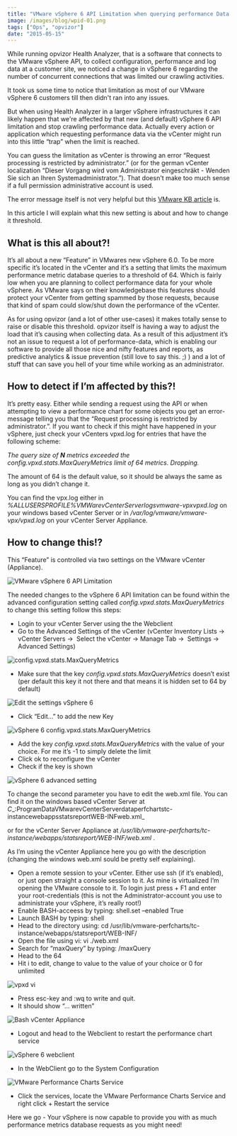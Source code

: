 ```yaml
---
title: "VMware vSphere 6 API Limitation when querying performance Data Introduction"
image: /images/blog/wpid-01.png
tags: ["Ops", "opvizor"]
date: "2015-05-15"
---
```


While running opvizor Health Analyzer, that is a software that connects to the VMware vSphere API, to collect configuration, performance and log data at a customer site, we noticed a change in vSphere 6 regarding the number of concurrent connections that was limited our crawling activities. 

It took us some time to notice that limitation as most of our VMware vSphere 6 customers till then didn't ran into any issues. 

But when using Health Analyzer in a larger vSphere infrastructures it can likely happen that we're affected by that new (and default) vSphere 6 API limitation and stop crawling performance data. Actually every action or application which requesting performance data via the vCenter might run into this little “trap” when the limit is reached. 

You can guess the limitation as vCenter is throwing an error “Request processing is restricted by administrator.” (or for the german vCenter localization “Dieser Vorgang wird vom Administrator eingeschräkt - Wenden Sie sich an Ihren Systemadministrator.”). That doesn't make too much sense if a full permission administrative account is used.

The error message itself is not very helpful but this [VMware KB article](http://kb.vmware.com/selfservice/microsites/search.do?language=en_US&cmd=displayKC&externalId=2107096 "VMware KB article") is.

In this article I will explain what this new setting is about and how to change it threshold.

## What is this all about?!

It’s all about a new “Feature” in VMwares new vSphere 6.0. To be more specific it’s located in the vCenter and it’s a setting that limits the maximum performance metric database queries to a threshold of 64. Which is fairly low when you are planning to collect performance data for your whole vSphere. As VMware says on their knowledgebase this features should protect your vCenter from getting spammed by those requests, because that kind of spam could slow/shut down the performance of the vCenter.

As for using opvizor (and a lot of other use-cases) it makes totally sense to raise or disable this threshold. opvizor itself is having a way to adjust the load that it’s causing when collecting data. As a result of this adjustment it’s not an issue to request a lot of performance-data, which is enabling our software to provide all those nice and nifty features and reports, as predictive analytics & issue prevention (still love to say this. ;) ) and a lot of stuff that can save you hell of your time while working as an administrator.

## How to detect if I’m affected by this?!

It’s pretty easy. Either while sending a request using the API or when attempting to view a performance chart for some objects you get an error-message telling you that the “Request processing is restricted by administrator.”. If you want to check if this might have happened in your vSphere, just check your vCenters vpxd.log for entries that have the following scheme:

_The query size of **N** metrics exceeded the config.vpxd.stats.MaxQueryMetrics limit of 64 metrics. Dropping._

The amount of 64 is the default value, so it should be always the same as long as you didn’t change it.

You can find the vpx.log either in _%ALLUSERSPROFILE%VMWarevCenterServerlogsvmware-vpxvpxd.log_ on your windows based vCenter Server or in _/var/log/vmware/vmware-vpx/vpxd.log_ on your vCenter Server Appliance.

## How to change this!?

This “Feature” is controlled via two settings on the VMware vCenter (Appliance).

![VMware vSphere 6 API Limitation](/images/blog/wpid-01.png)

The needed changes to the vSphere 6 API limitation can be found within the advanced configuration setting called _config.vpxd.stats.MaxQueryMetrics_ to change this setting follow this steps:

- Login to your vCenter Server using the the Webclient
- Go to the Advanced Settings of the vCenter (vCenter Inventory Lists -> vCenter Servers ->  Select the vCenter -> Manage Tab ->  Settings -> Advanced Settings)

![config.vpxd.stats.MaxQueryMetrics ](/images/blog/wpid-02.png)

- Make sure that the key _config.vpxd.stats.MaxQueryMetrics_ doesn’t exist (per default this key it not there and that means it is hidden set to 64 by default)

![Edit the settings vSphere 6](/images/blog/wpid-03.png)

- Click “Edit…” to add the new Key

![vSphere 6 config.vpxd.stats.MaxQueryMetrics](/images/blog/wpid-03_5.png)

- Add the key _config.vpxd.stats.MaxQueryMetrics_ with the value of your choice. For me it’s -1 to simply delete the limit
- Click ok to reconfigure the vCenter
- Check if the key is shown

![vSphere 6 advanced setting](/images/blog/wpid-04.png)

To change the second parameter you have to edit the web.xml file. You can find it on the windows based vCenter Server at _C__:ProgramDataVMwarevCenterServerdataperfchartstc-instancewebappsstatsreportWEB-INFweb.xml_

or for the vCenter Server Appliance at _/usr/lib/vmware-perfcharts/tc-instance/webapps/statsreport/WEB-INF/web.xml_ .

As I’m using the vCenter Appliance here you go with the description (changing the windows web.xml sould be pretty self explaining).

- Open a remote session to your vCenter. Either use ssh (if it’s enabled), or just open straight a console session to it. As mine is virtualized I’m opening the VMware console to it. To login just press + F1 and enter your root-credentials (this is not the Administrator-account you use to administrate your vSphere, it’s really root!)
- Enable BASH-acceess by typing: shell.set –enabled True
- Launch BASH by typing: shell
- Head to the directory using: cd /usr/lib/vmware-perfcharts/tc-instance/webapps/statsreport/WEB-INF/
- Open the file using vi: vi ./web.xml
- Search for “maxQuery” by typing: /maxQuery
- Head to the <param-value>64</param-value>
- Hit i to edit, change to value to the value of your choice or 0 for unlimited

![vpxd vi](/images/blog/wpid-05.png)

- Press esc-key and :wq to write and quit.
- It should show “… written”

![Bash vCenter Appliance](/images/blog/wpid-06.png)

- Logout and head to the Webclient to restart the performance chart service

![vSphere 6 webclient](/images/blog/wpid-07.png)

- In the WebClient go to the System Configuration

![VMware Performance Charts Service ](/images/blog/wpid-08.png)

- Click the services, locate the VMware Performance Charts Service and right click + Restart the service

Here we go - Your vSphere is now capable to provide you with as much performance metrics database requests as you might need!
